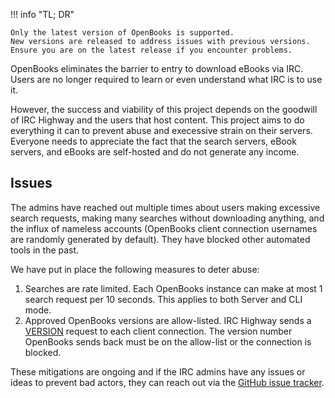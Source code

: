 !!! info "TL; DR"

    Only the latest version of OpenBooks is supported.
    New versions are released to address issues with previous versions.
    Ensure you are on the latest release if you encounter problems.

OpenBooks eliminates the barrier to entry to download eBooks via IRC.
Users are no longer required to learn or even understand what IRC is to use it.

However, the success and viability of this project depends on the goodwill of IRC Highway and the users that host content.
This project aims to do everything it can to prevent abuse and execessive strain on their servers.
Everyone needs to appreciate the fact that the search servers, eBook servers, and eBooks are self-hosted and do not generate any income.


## Issues

The admins have reached out multiple times about users making excessive search requests, making many searches without downloading anything, and the influx of nameless accounts (OpenBooks client connection usernames are randomly generated by default).
They have blocked other automated tools in the past.

We have put in place the following measures to deter abuse:

1. Searches are rate limited. Each OpenBooks instance can make at most 1 search request per 10 seconds.
   This applies to both Server and CLI mode.
2. Approved OpenBooks versions are allow-listed.
   IRC Highway sends a [VERSION](https://en.wikipedia.org/wiki/Client-to-client_protocol#VERSION) request to each client connection.
   The version number OpenBooks sends back must be on the allow-list or the connection is blocked.

These mitigations are ongoing and if the IRC admins have any issues or ideas to prevent bad actors, they can reach out via the [GitHub issue tracker](https://github.com/evan-buss/openbooks/issues).
